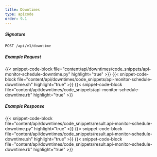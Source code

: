 ```yaml
---
title: Downtimes
type: apicode
order: 9.1
---
```


##### Signature
`POST /api/v1/downtime`
##### Example Request
{{< snippet-code-block file="content/api/downtimes/code_snippets/api-monitor-schedule-downtime.py" highlight="true" >}}
{{< snippet-code-block file="content/api/downtimes/code_snippets/api-monitor-schedule-downtime.sh" highlight="true" >}}
{{< snippet-code-block file="content/api/downtimes/code_snippets/api-monitor-schedule-downtime.rb" highlight="true" >}}
##### Example Response
{{< snippet-code-block file="content/api/downtimes/code_snippets/result.api-monitor-schedule-downtime.py" highlight="true" >}}
{{< snippet-code-block file="content/api/downtimes/code_snippets/result.api-monitor-schedule-downtime.sh" highlight="true" >}}
{{< snippet-code-block file="content/api/downtimes/code_snippets/result.api-monitor-schedule-downtime.rb" highlight="true" >}}